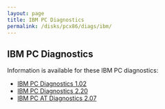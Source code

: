 ```yaml
---
layout: page
title: IBM PC Diagnostics
permalink: /disks/pcx86/diags/ibm/
---
```


IBM PC Diagnostics
---

Information is available for these IBM PC diagnostics:

* [IBM PC Diagnostics 1.02](1.02/)
* [IBM PC Diagnostics 2.20](2.20/)
* [IBM PC AT Diagnostics 2.07](2.07/)
